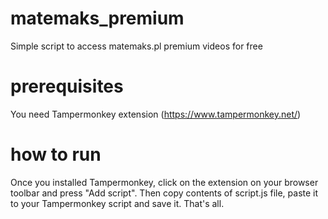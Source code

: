 # matemaks_premium
Simple script to access matemaks.pl premium videos for free


# prerequisites
You need Tampermonkey extension (https://www.tampermonkey.net/)

# how to run
Once you installed Tampermonkey, click on the extension on your browser toolbar and press "Add script". Then copy contents of script.js file, paste it to your Tampermonkey script and save it. That's all.
